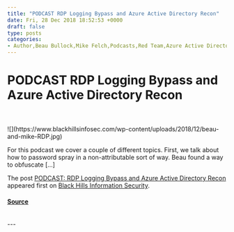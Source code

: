 ```yaml
---
title: "PODCAST RDP Logging Bypass and Azure Active Directory Recon"
date: Fri, 28 Dec 2018 18:52:53 +0000
draft: false
type: posts
categories: 
- Author,Beau Bullock,Mike Felch,Podcasts,Red Team,Azure Active Directory,podcast,RDP logging Bypass
---
```

# PODCAST RDP Logging Bypass and Azure Active Directory Recon

<br/>

<br/>
![](https://www.blackhillsinfosec.com/wp-content/uploads/2018/12/beau-and-mike-RDP.jpg)

For this podcast we cover a couple of different topics. First, we talk about how to password spray in a non-attributable sort of way. Beau found a way to obfuscate \[…\]

The post [PODCAST: RDP Logging Bypass and Azure Active Directory Recon](https://www.blackhillsinfosec.com/podcast-rdp-logging-bypass-and-azure-active-directory-recon/) appeared first on [Black Hills Information Security](https://www.blackhillsinfosec.com).

#### [Source](https://www.blackhillsinfosec.com/podcast-rdp-logging-bypass-and-azure-active-directory-recon/)

<br/>
---
